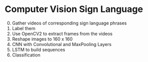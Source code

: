 # Computer Vision Sign Language
0. Gather videos of corresponding sign language phrases
1. Label them
2. Use OpenCV2 to extract frames from the videos
3. Reshape images to 160 x 160
4. CNN with Convolutional and MaxPooling Layers
5. LSTM to build sequences
6. Classification 
